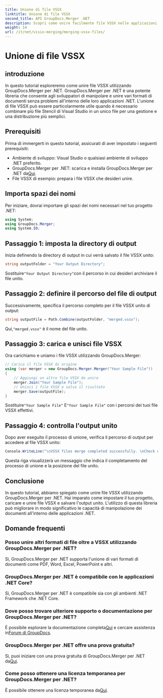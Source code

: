```yaml
---
title: Unione di file VSSX
linktitle: Unione di file VSSX
second_title: API GroupDocs.Merger .NET
description: Scopri come unire facilmente file VSSX nelle applicazioni .NET utilizzando GroupDocs.Merger, migliorando l'efficienza della gestione dei documenti.
weight: 14
url: /it/net/visio-merging/merging-vssx-files/
---
```


# Unione di file VSSX

## introduzione
In questo tutorial esploreremo come unire file VSSX utilizzando GroupDocs.Merger per .NET. GroupDocs.Merger per .NET è una potente libreria che consente agli sviluppatori di manipolare e unire vari formati di documenti senza problemi all'interno delle loro applicazioni .NET. L'unione di file VSSX può essere particolarmente utile quando è necessario combinare più file Stencil di Visual Studio in un unico file per una gestione e una distribuzione più semplici.
## Prerequisiti
Prima di immergerti in questo tutorial, assicurati di aver impostato i seguenti prerequisiti:
- Ambiente di sviluppo: Visual Studio o qualsiasi ambiente di sviluppo .NET preferito.
-  GroupDocs.Merger per .NET: scarica e installa GroupDocs.Merger per .NET da[Qui](https://releases.groupdocs.com/merger/net/).
- File VSSX di esempio: prepara i file VSSX che desideri unire.

## Importa spazi dei nomi
Per iniziare, dovrai importare gli spazi dei nomi necessari nel tuo progetto .NET:
```csharp
using System; 
using GroupDocs.Merger;
using System.IO;
```
## Passaggio 1: imposta la directory di output
Inizia definendo la directory di output in cui verrà salvato il file VSSX unito:
```csharp
string outputFolder = "Your Output Directory";
```
 Sostituire`"Your Output Directory"`con il percorso in cui desideri archiviare il file unito.
## Passaggio 2: definire il percorso del file di output
Successivamente, specifica il percorso completo per il file VSSX unito di output:
```csharp
string outputFile = Path.Combine(outputFolder, "merged.vssx");
```
 Qui,`"merged.vssx"` è il nome del file unito.
## Passaggio 3: carica e unisci file VSSX
Ora carichiamo e uniamo i file VSSX utilizzando GroupDocs.Merger:
```csharp
// Carica il file VSSX di origine
using (var merger = new GroupDocs.Merger.Merger("Your Sample File"))
{
    // Aggiungi un altro file VSSX da unire
    merger.Join("Your Sample File");
    // Unisci i file VSSX e salva il risultato
    merger.Save(outputFile);
}
```
 Sostituire`"Your Sample File"` E`"Your Sample File"` con i percorsi dei tuoi file VSSX effettivi.
## Passaggio 4: controlla l'output unito
Dopo aver eseguito il processo di unione, verifica il percorso di output per accedere al file VSSX unito:
```csharp
Console.WriteLine("\nVSSX files merge completed successfully. \nCheck output in {0}", outputFolder);
```
Questa riga visualizzerà un messaggio che indica il completamento del processo di unione e la posizione del file unito.

## Conclusione
In questo tutorial, abbiamo spiegato come unire file VSSX utilizzando GroupDocs.Merger per .NET. Hai imparato come impostare il tuo progetto, caricare e unire file VSSX e salvare l'output unito. L'utilizzo di questa libreria può migliorare in modo significativo le capacità di manipolazione dei documenti all'interno delle applicazioni .NET.

## Domande frequenti
### Posso unire altri formati di file oltre a VSSX utilizzando GroupDocs.Merger per .NET?
Sì, GroupDocs.Merger per .NET supporta l'unione di vari formati di documenti come PDF, Word, Excel, PowerPoint e altri.
### GroupDocs.Merger per .NET è compatibile con le applicazioni .NET Core?
Sì, GroupDocs.Merger per .NET è compatibile sia con gli ambienti .NET Framework che .NET Core.
### Dove posso trovare ulteriore supporto o documentazione per GroupDocs.Merger per .NET?
 È possibile esplorare la documentazione completa[Qui](https://tutorials.groupdocs.com/merger/net/) e cercare assistenza in[Forum di GroupDocs](https://forum.groupdocs.com/c/merger/32).
### GroupDocs.Merger per .NET offre una prova gratuita?
 Sì, puoi iniziare con una prova gratuita di GroupDocs.Merger per .NET da[Qui](https://releases.groupdocs.com/).
### Come posso ottenere una licenza temporanea per GroupDocs.Merger per .NET?
 È possibile ottenere una licenza temporanea da[Qui](https://purchase.groupdocs.com/temporary-license/).
